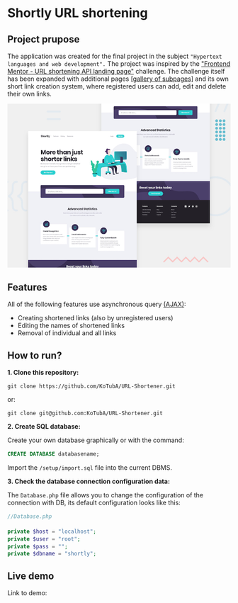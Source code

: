 # Shortly URL shortening

## Project prupose

The application was created for the final project in the subject `"Hypertext languages and web development".` The project was inspired by the ["Frontend Mentor - URL shortening API landing page"](https://www.frontendmentor.io/challenges/url-shortening-api-landing-page-2ce3ob-G) challenge. The challenge itself has been expanded with additional pages [[gallery of subpages]](https://github.com/KoTubA/URL-Shortener/tree/main/design) and its own short link creation system, where registered users can add, edit and delete their own links.

![Design preview for the Shortly URL shortening API coding challenge](./design/desktop-preview.jpg)

## Features

All of the following features use asynchronous query [(AJAX)](https://developer.mozilla.org/en-US/docs/Web/Guide/AJAX):

-   Creating shortened links (also by unregistered users)
-   Editing the names of shortened links
-   Removal of individual and all links

## How to run?

**1. Clone this repository:**

```
git clone https://github.com/KoTubA/URL-Shortener.git
```

or:

```
git clone git@github.com:KoTubA/URL-Shortener.git
```

**2. Create SQL database:**

Create your own database graphically or with the command:

```sql
CREATE DATABASE databasename;
```

Import the `/setup/import.sql` file into the current DBMS.

**3. Check the database connection configuration data:**

The `Database.php` file allows you to change the configuration of the connection with DB, its default configuration looks like this:

```php
//Database.php

private $host = "localhost";
private $user = "root";
private $pass = "";
private $dbname = "shortly";
```

## Live demo

Link to demo:
